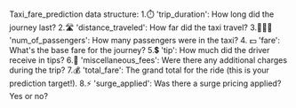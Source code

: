 Taxi_fare_prediction data structure:
1.⏱️ 'trip_duration': How long did the journey last?
2.🛣️ 'distance_traveled': How far did the taxi travel?
3.🧑‍🤝‍🧑 'num_of_passengers': How many passengers were in the taxi?
4. 💵 'fare': What's the base fare for the journey?
5.💲 'tip': How much did the driver receive in tips?
6.🎀 'miscellaneous_fees': Were there any additional charges during the trip?
7.💰 'total_fare': The grand total for the ride (this is your prediction target!).
8.⚡ 'surge_applied': Was there a surge pricing applied? Yes or no?
